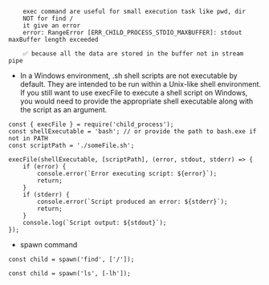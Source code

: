 ```
    exec command are useful for small execution task like pwd, dir 
    NOT for find / 
    it give an error 
    error: RangeError [ERR_CHILD_PROCESS_STDIO_MAXBUFFER]: stdout maxBuffer length exceeded

    ✅ because all the data are stored in the buffer not in stream pipe
```

- In a Windows environment, .sh shell scripts are not executable by default. They are intended to be run within a Unix-like shell environment. If you still want to use execFile to execute a shell script on Windows, you would need to provide the appropriate shell executable along with the script as an argument.
```
const { execFile } = require('child_process');
const shellExecutable = 'bash'; // or provide the path to bash.exe if not in PATH
const scriptPath = './someFile.sh';

execFile(shellExecutable, [scriptPath], (error, stdout, stderr) => {
    if (error) {
        console.error(`Error executing script: ${error}`);
        return;
    }
    if (stderr) {
        console.error(`Script produced an error: ${stderr}`);
        return;
    }
    console.log(`Script output: ${stdout}`);
});
```

- spawn command

```
const child = spawn('find', ['/']);

const child = spawn('ls', [-lh']);
```